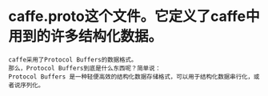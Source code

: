 # caffe.proto这个文件。它定义了caffe中用到的许多结构化数据。
    caffe采用了Protocol Buffers的数据格式。
    那么，Protocol Buffers到底是什么东西呢？简单说：
    Protocol Buffers 是一种轻便高效的结构化数据存储格式，可以用于结构化数据串行化，或者说序列化。
